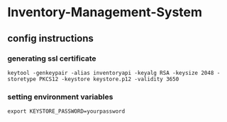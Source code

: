# Inventory-Management-System

## config instructions
### generating ssl certificate

```shell
keytool -genkeypair -alias inventoryapi -keyalg RSA -keysize 2048 -storetype PKCS12 -keystore keystore.p12 -validity 3650
```
### setting environment variables

```shell
export KEYSTORE_PASSWORD=yourpassword
```